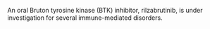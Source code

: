 An oral Bruton tyrosine kinase (BTK) inhibitor, rilzabrutinib, is under investigation for several immune-mediated disorders.
